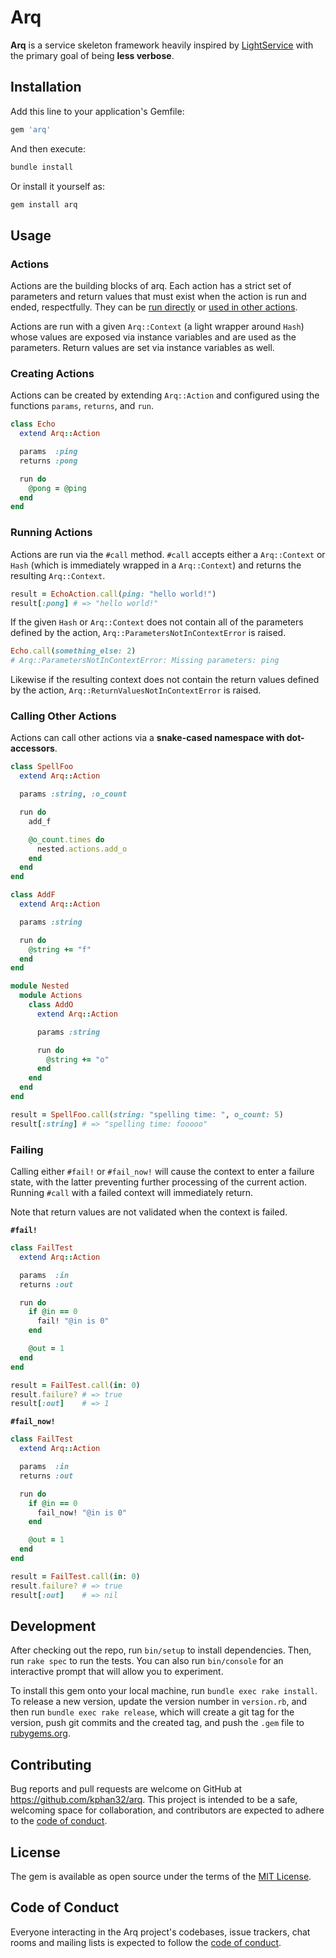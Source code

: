 # Arq

**Arq** is a service skeleton framework heavily inspired by [LightService](https://github.com/adomokos/light-service) with the primary goal of being **less verbose**.

## Installation

Add this line to your application's Gemfile:

```ruby
gem 'arq'
```

And then execute:

```bash
bundle install
```

Or install it yourself as:

```bash
gem install arq
```

## Usage

### Actions

Actions are the building blocks of arq. Each action has a strict set of parameters and return values that must exist when the action is run and ended, respectfully. They can be [run directly](#running-actions) or [used in other actions](#calling-other-actions).

Actions are run with a given `Arq::Context` (a light wrapper around `Hash`) whose values are exposed via instance variables and are used as the parameters. Return values are set via instance variables as well.

### Creating Actions

Actions can be created by extending `Arq::Action` and configured using the functions `params`, `returns`, and `run`.

```ruby
class Echo
  extend Arq::Action

  params  :ping
  returns :pong

  run do
    @pong = @ping
  end
end
```

### Running Actions

Actions are run via the `#call` method. `#call` accepts either a `Arq::Context` or `Hash` (which is immediately wrapped in a `Arq::Context`) and returns the resulting `Arq::Context`.

```ruby
result = EchoAction.call(ping: "hello world!")
result[:pong] # => "hello world!"
```

If the given `Hash` or `Arq::Context` does not contain all of the parameters defined by the action, `Arq::ParametersNotInContextError` is raised.

```ruby
Echo.call(something_else: 2)
# Arq::ParametersNotInContextError: Missing parameters: ping
```

Likewise if the resulting context does not contain the return values defined by the action, `Arq::ReturnValuesNotInContextError` is raised.

### Calling Other Actions

Actions can call other actions via a **snake-cased namespace with dot-accessors**.

```ruby
class SpellFoo
  extend Arq::Action

  params :string, :o_count

  run do
    add_f

    @o_count.times do
      nested.actions.add_o
    end
  end
end

class AddF
  extend Arq::Action

  params :string

  run do
    @string += "f"
  end
end

module Nested
  module Actions
    class AddO
      extend Arq::Action

      params :string

      run do
        @string += "o"
      end
    end
  end
end

result = SpellFoo.call(string: "spelling time: ", o_count: 5)
result[:string] # => "spelling time: fooooo"
```

### Failing

Calling either `#fail!` or `#fail_now!` will cause the context to enter a failure state, with the latter preventing further processing of the current action. Running `#call` with a failed context will immediately return.

Note that return values are not validated when the context is failed.

**`#fail!`**

```ruby
class FailTest
  extend Arq::Action

  params  :in
  returns :out

  run do
    if @in == 0
      fail! "@in is 0"
    end

    @out = 1
  end
end

result = FailTest.call(in: 0)
result.failure? # => true
result[:out]    # => 1
```

**`#fail_now!`**

```ruby
class FailTest
  extend Arq::Action

  params  :in
  returns :out

  run do
    if @in == 0
      fail_now! "@in is 0"
    end

    @out = 1
  end
end

result = FailTest.call(in: 0)
result.failure? # => true
result[:out]    # => nil
```

## Development

After checking out the repo, run `bin/setup` to install dependencies. Then, run `rake spec` to run the tests. You can also run `bin/console` for an interactive prompt that will allow you to experiment.

To install this gem onto your local machine, run `bundle exec rake install`. To release a new version, update the version number in `version.rb`, and then run `bundle exec rake release`, which will create a git tag for the version, push git commits and the created tag, and push the `.gem` file to [rubygems.org](https://rubygems.org).

## Contributing

Bug reports and pull requests are welcome on GitHub at https://github.com/kphan32/arq. This project is intended to be a safe, welcoming space for collaboration, and contributors are expected to adhere to the [code of conduct](https://github.com/kphan32/arq/blob/main/CODE_OF_CONDUCT.md).

## License

The gem is available as open source under the terms of the [MIT License](https://opensource.org/licenses/MIT).

## Code of Conduct

Everyone interacting in the Arq project's codebases, issue trackers, chat rooms and mailing lists is expected to follow the [code of conduct](https://github.com/kphan32/arq/blob/main/CODE_OF_CONDUCT.md).
